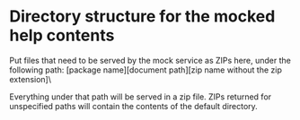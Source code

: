 # Directory structure for the mocked help contents

Put files that need to be served by the mock service as ZIPs here, under the following path:
[package name]\[document path]\[zip name without the zip extension]\

Everything under that path will be served in a zip file. ZIPs returned for unspecified paths
will contain the contents of the default directory.
